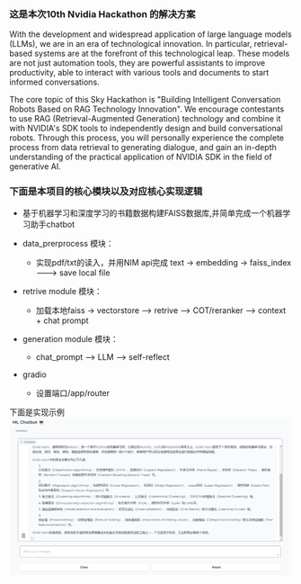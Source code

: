 ### 这是本次10th Nvidia Hackathon 的解决方案

With the development and widespread application of large language models (LLMs), we are in an era of technological innovation. In particular, retrieval-based systems are at the forefront of this technological leap. These models are not just automation tools, they are powerful assistants to improve productivity, able to interact with various tools and documents to start informed conversations.

The core topic of this Sky Hackathon is "Building Intelligent Conversation Robots Based on RAG Technology Innovation". We encourage contestants to use RAG (Retrieval-Augmented Generation) technology and combine it with NVIDIA's SDK tools to independently design and build conversational robots. Through this process, you will personally experience the complete process from data retrieval to generating dialogue, and gain an in-depth understanding of the practical application of NVIDIA SDK in the field of generative AI.


### 下面是本项目的核心模块以及对应核心实现逻辑
- 基于机器学习和深度学习的书籍数据构建FAISS数据库,并简单完成一个机器学习助手chatbot
- data_prerprocess 模块：
    - 实现pdf/txt的读入，并用NIM api完成 text -> embedding -> faiss_index ---> save local file

- retrive module 模块：
    - 加载本地faiss -> vectorstore --> retrive --> COT/reranker --> context + chat prompt
 
- generation module 模块：
    - chat_prompt --> LLM --> self-reflect
 
- gradio
    - 设置端口/app/router       


下面是实现示例
![image](https://github.com/Simon006/NvHacker_10th_SkyHackathon/blob/main/screen%20shot.png)
